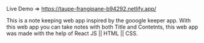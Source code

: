 Live Demo => https://taupe-frangipane-b94292.netlify.app/

This is a note keeping web app inspired by the gooogle keeper app. With this web app you can take notes with both Title and Contetnts, this web app was made with the help of React JS || HTML || CSS.
